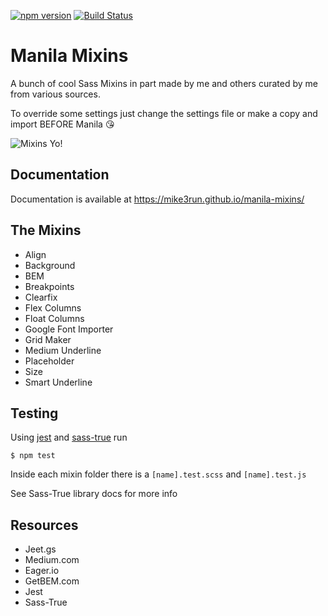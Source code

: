 [![npm version](https://badge.fury.io/js/manila-mixins.svg)](https://badge.fury.io/js/manila-mixins)
[![Build Status](https://travis-ci.org/mike3run/manila-mixins.svg?branch=master)](https://travis-ci.org/mike3run/manila-mixins)

# Manila Mixins
A bunch of cool Sass Mixins in part made by me and others curated by me from various sources.

To override some settings just change the settings file or make a copy and import BEFORE Manila 😘

![Mixins Yo!](http://i.imgur.com/ao0WXBY.gif)

## Documentation
Documentation is available at https://mike3run.github.io/manila-mixins/

## The Mixins
- Align
- Background
- BEM
- Breakpoints
- Clearfix
- Flex Columns
- Float Columns
- Google Font Importer
- Grid Maker
- Medium Underline
- Placeholder
- Size
- Smart Underline

## Testing

Using [jest](https://facebook.github.io/jest/) and [sass-true](http://oddbird.net/true/) run

```
$ npm test
```

Inside each mixin folder there is a `[name].test.scss` and `[name].test.js`

See Sass-True library docs for more info

## Resources
- Jeet.gs
- Medium.com
- Eager.io
- GetBEM.com
- Jest
- Sass-True
